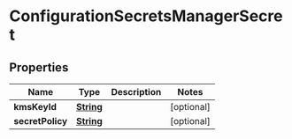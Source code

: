 

# ConfigurationSecretsManagerSecret


## Properties

| Name | Type | Description | Notes |
|------------ | ------------- | ------------- | -------------|
|**kmsKeyId** | [**String**](String.md) |  |  [optional] |
|**secretPolicy** | [**String**](String.md) |  |  [optional] |



